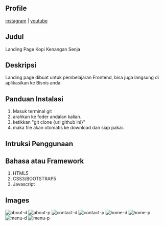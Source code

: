 ## Profile

[instagram](https://instagram.com/simaster19) | [youtube](https://youtube.com/simaster19)

## Judul

Landing Page Kopi Kenangan Senja

## Deskripsi

Landing page dibuat untuk pembelajaran Frontend, bisa juga langsung di aplikasikan ke Bisnis anda.

## Panduan Instalasi

1. Masuk terminal git
2. arahkan ke foder andalan kalian.
3. ketikkan "git clone {url github ini}"
4. maka file akan otomatis ke download dan siap pakai.

## Intruksi Penggunaan

## Bahasa atau Framework

1. HTML5
2. CSS3/BOOTSTRAP5
3. Javascript

## Images

![about-d](https://user-images.githubusercontent.com/107765852/224901045-2c206769-648d-442d-9be3-f46e5ac87fd8.png)
![about-p](https://user-images.githubusercontent.com/107765852/224901066-383933c4-3a25-462b-87d5-e1bb678ebad9.png)
![contact-d](https://user-images.githubusercontent.com/107765852/224901070-0ec87eca-95b1-44e6-98e2-01f7b358b823.png)
![contact-p](https://user-images.githubusercontent.com/107765852/224901081-c808c60d-bf99-42bd-baf6-01fe5a197df7.png)
![home-d](https://user-images.githubusercontent.com/107765852/224901089-ec8d1e1b-e3b4-4c3f-a91d-cf87c01e69e8.png)
![home-p](https://user-images.githubusercontent.com/107765852/224901102-3f0b1fe4-0c8d-4d5e-9bed-fda675b3f98b.png)
![menu-d](https://user-images.githubusercontent.com/107765852/224901107-ae087208-0afe-449c-93ea-1c3772839d56.png)
![menu-p](https://user-images.githubusercontent.com/107765852/224901117-204e5ace-1db3-4347-a0a8-21da23ec3cf3.png)

